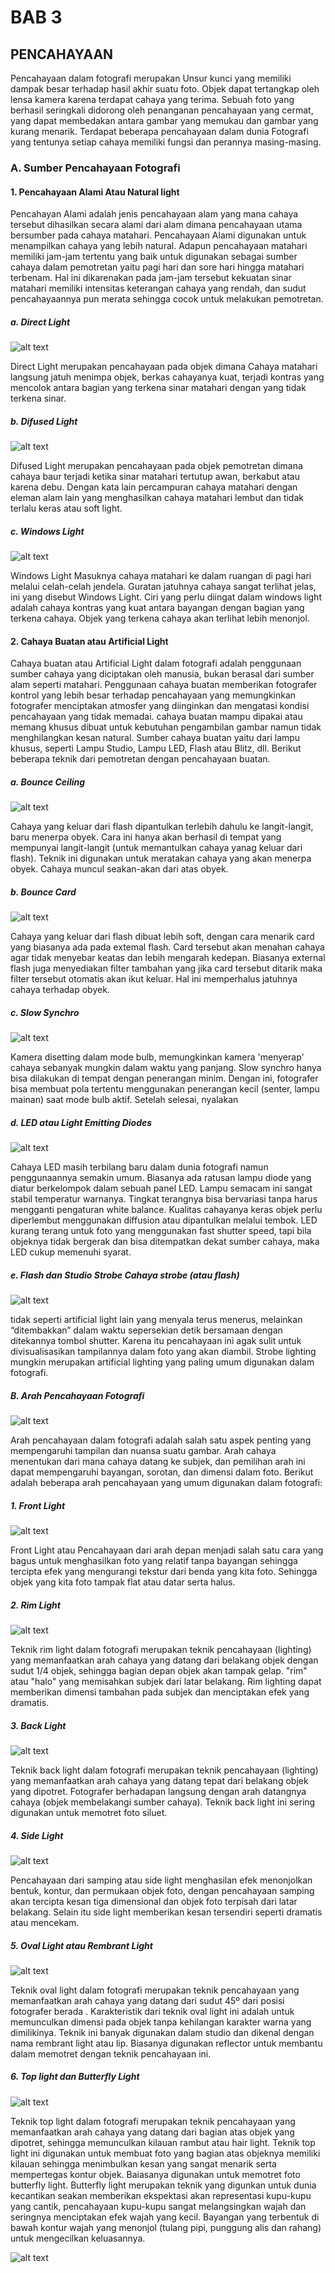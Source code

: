 # **BAB 3**
## **PENCAHAYAAN**

Pencahayaan dalam fotografi merupakan Unsur kunci yang memiliki dampak besar terhadap
hasil akhir suatu foto. Objek dapat tertangkap oleh lensa kamera karena terdapat cahaya yang
terima. Sebuah foto yang berhasil seringkali didorong oleh penanganan pencahayaan yang
cermat, yang dapat membedakan antara gambar yang memukau dan gambar yang kurang
menarik. Terdapat beberapa pencahayaan dalam dunia Fotografi yang tentunya setiap cahaya
memiliki fungsi dan perannya masing-masing.

### **A. Sumber Pencahayaan Fotografi**

#### **1. Pencahayaan Alami Atau Natural light**

Pencahayan Alami adalah jenis pencahayaan alam yang mana cahaya tersebut
dihasilkan secara alami dari alam dimana pencahayaan utama bersumber pada cahaya
matahari. Pencahayaan Alami digunakan untuk menampilkan cahaya yang lebih
natural. Adapun pencahayaan matahari memiliki jam-jam tertentu yang baik untuk
digunakan sebagai sumber cahaya dalam pemotretan yaitu pagi hari dan sore hari
hingga matahari terbenam. Hal ini dikarenakan pada jam-jam tersebut kekuatan sinar
matahari memiliki intensitas keterangan cahaya yang rendah, dan sudut
pencahayaannya pun merata sehingga cocok untuk melakukan pemotretan.

##### **a. Direct Light**

![alt text](IMG/direct-light.png)

Direct Light merupakan pencahayaan pada objek dimana Cahaya matahari
langsung jatuh menimpa objek, berkas cahayanya kuat, terjadi kontras yang
mencolok antara bagian yang terkena sinar matahari dengan yang tidak terkena
sinar.

##### **b. Difused Light**

![alt text](IMG/direct-light2.png)

Difused Light merupakan pencahayaan pada objek pemotretan dimana cahaya
baur terjadi ketika sinar matahari tertutup awan, berkabut atau karena debu.
Dengan kata lain percampuran cahaya matahari dengan eleman alam lain yang
menghasilkan cahaya matahari lembut dan tidak terlalu keras atau soft light.

##### **c. Windows Light**

![alt text](IMG/windows-light.png)

Windows Light Masuknya cahaya matahari ke dalam ruangan di pagi hari melalui
celah-celah jendela. Guratan jatuhnya cahaya sangat terlihat jelas, ini yang disebut
Windows Light. Ciri yang perlu diingat dalam windows light adalah cahaya kontras
yang kuat antara bayangan dengan bagian yang terkena cahaya. Objek yang terkena
cahaya akan terlihat lebih menonjol.

#### **2. Cahaya Buatan atau Artificial Light**

Cahaya buatan atau Artificial Light dalam fotografi adalah penggunaan sumber
cahaya yang diciptakan oleh manusia, bukan berasal dari sumber alam seperti
matahari. Penggunaan cahaya buatan memberikan fotografer kontrol yang lebih
besar terhadap pencahayaan yang memungkinkan fotografer menciptakan atmosfer
yang diinginkan dan mengatasi kondisi pencahayaan yang tidak memadai. cahaya
buatan mampu dipakai atau memang khusus dibuat untuk kebutuhan pengambilan
gambar namun tidak menghilangkan kesan natural. Sumber cahaya buatan yaitu
dari lampu khusus, seperti Lampu Studio, Lampu LED, Flash atau Blitz, dll. Berikut
beberapa teknik dari pemotretan dengan pencahayaan buatan.

##### **a. Bounce Ceiling**

![alt text](IMG/bounce-ceiling.png)

Cahaya yang keluar dari flash dipantulkan terlebih dahulu ke langit-langit,
baru menerpa obyek. Cara ini hanya akan berhasil di tempat yang mempunyai
langit-langit (untuk memantulkan cahaya yanag keluar dari flash). Teknik ini
digunakan untuk meratakan cahaya yang akan menerpa obyek. Cahaya muncul
seakan-akan dari atas obyek.

##### **b. Bounce Card**

![alt text](IMG/bounce-card.png)

Cahaya yang keluar dari flash dibuat lebih soft, dengan cara menarik card
yang biasanya ada pada extemal flash. Card tersebut akan menahan cahaya agar
tidak menyebar keatas dan lebih mengarah kedepan. Biasanya external flash
juga menyediakan filter tambahan yang jika card tersebut ditarik maka filter
tersebut otomatis akan ikut keluar. Hal ini memperhalus jatuhnya cahaya
terhadap obyek.

##### **c. Slow Synchro**

![alt text](IMG/slow-synchro.png)

Kamera disetting dalam mode bulb, memungkinkan kamera 'menyerap'
cahaya sebanyak mungkin dalam waktu yang panjang. Slow synchro hanya bisa
dilakukan di tempat dengan penerangan minim. Dengan ini, fotografer bisa
membuat pola tertentu menggunakan penerangan kecil (senter, lampu mainan)
saat mode bulb aktif. Setelah selesai, nyalakan

##### **d. LED atau Light Emitting Diodes**

![alt text](IMG/LED.png)

Cahaya LED masih terbilang baru dalam dunia fotografi namun
penggunaannya semakin umum. Biasanya ada ratusan lampu diode yang diatur
berkelompok dalam sebuah panel LED. Lampu semacam ini sangat stabil
temperatur warnanya. Tingkat terangnya bisa bervariasi tanpa harus mengganti
pengaturan white balance. Kualitas cahayanya keras objek perlu diperlembut
menggunakan diffusion atau dipantulkan melalui tembok. LED kurang terang
untuk foto yang menggunakan fast shutter speed, tapi bila objeknya tidak
bergerak dan bisa ditempatkan dekat sumber cahaya, maka LED cukup
memenuhi syarat.

##### **e. Flash dan Studio Strobe Cahaya strobe (atau flash)**

![alt text](IMG/flash.png)

tidak seperti artificial light lain yang menyala terus menerus, melainkan
“ditembakkan” dalam waktu sepersekian detik bersamaan dengan ditekannya
tombol shutter. Karena itu pencahayaan ini agak sulit untuk divisualisasikan
tampilannya dalam foto yang akan diambil. Strobe lighting mungkin merupakan
artificial lighting yang paling umum digunakan dalam fotografi. 

##### **B. Arah Pencahayaan Fotografi**

![alt text](IMG/arah-pencahayaan.png)

Arah pencahayaan dalam fotografi adalah salah satu aspek penting yang mempengaruhi
tampilan dan nuansa suatu gambar. Arah cahaya menentukan dari mana cahaya datang ke
subjek, dan pemilihan arah ini dapat mempengaruhi bayangan, sorotan, dan dimensi dalam
foto. Berikut adalah beberapa arah pencahayaan yang umum digunakan dalam fotografi:

##### *1. Front Light*

![alt text](IMG/front-light.png)

Front Light atau Pencahayaan dari arah depan menjadi salah satu cara yang bagus
untuk menghasilkan foto yang relatif tanpa bayangan sehingga tercipta efek yang
mengurangi tekstur dari benda yang kita foto. Sehingga objek yang kita foto tampak
flat atau datar serta halus.

##### *2. Rim Light*

![alt text](IMG/rim-light.png)

Teknik rim light dalam fotografi merupakan teknik pencahayaan (lighting) yang
memanfaatkan arah cahaya yang datang dari belakang objek dengan sudut 1/4 objek,
sehingga bagian depan objek akan tampak gelap. "rim" atau "halo" yang memisahkan
subjek dari latar belakang. Rim lighting dapat memberikan dimensi tambahan pada
subjek dan menciptakan efek yang dramatis.

##### *3. Back Light*

![alt text](IMG/back-light.png)

Teknik back light dalam fotografi merupakan teknik pencahayaan (lighting) yang
memanfaatkan arah cahaya yang datang tepat dari belakang objek yang dipotret.
Fotografer berhadapan langsung dengan arah datangnya cahaya (objek membelakangi
sumber cahaya). Teknik back light ini sering digunakan untuk memotret foto siluet.

##### *4. Side Light*

![alt text](IMG/side-light.png)

Pencahayaan dari samping atau side light menghasilan efek menonjolkan bentuk,
kontur, dan permukaan objek foto, dengan pencahayaan samping akan tercipta kesan
tiga dimensional dan objek foto terpisah dari latar belakang. Selain itu side light
memberikan kesan tersendiri seperti dramatis atau mencekam.

##### *5. Oval Light atau Rembrant Light*

![alt text](IMG/oval-light.png)

Teknik oval light dalam fotografi merupakan teknik pencahayaan yang memanfaatkan
arah cahaya yang datang dari sudut 45º dari posisi fotografer berada . Karakteristik dari
teknik oval light ini adalah untuk memunculkan dimensi pada objek tanpa kehilangan
karakter warna yang dimilikinya. Teknik ini banyak digunakan dalam studio dan
dikenal dengan nama rembrant light atau lip. Biasanya digunakan reflector untuk
membantu dalam memotret dengan teknik pencahayaan ini.

##### *6. Top light dan Butterfly Light*

![alt text](IMG/top-light.png)

Teknik top light dalam fotografi merupakan teknik pencahayaan yang
memanfaatkan arah cahaya yang datang dari bagian atas objek yang dipotret, sehingga
memunculkan kilauan rambut atau hair light. Teknik top light ini digunakan untuk
membuat foto yang bagian atas objeknya memiliki kilauan sehingga menimbulkan
kesan yang sangat menarik serta mempertegas kontur objek. Baiasanya digunakan
untuk memotret foto butterfly light.
Butterfly light merupakan teknik yang digunkan untuk dunia kecantikan
seakan memberikan ekspektasi akan representasi kupu-kupu yang cantik, pencahayaan
kupu-kupu sangat melangsingkan wajah dan seringnya menciptakan efek wajah yang
kecil. Bayangan yang terbentuk di bawah kontur wajah yang menonjol (tulang pipi,
punggung alis dan rahang) untuk mengecilkan keluasannya.

![alt text](IMG/butterfly-light.png)

